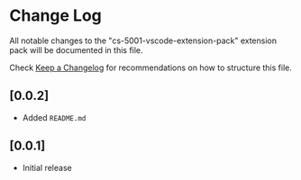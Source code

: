 # Change Log

All notable changes to the "cs-5001-vscode-extension-pack" extension pack will be documented in this file.

Check [Keep a Changelog](http://keepachangelog.com/) for recommendations on how to structure this file.

## [0.0.2]

- Added `README.md`
## [0.0.1]

- Initial release
